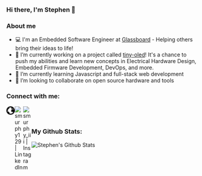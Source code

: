 ### Hi there, I'm Stephen 👋

### About me
- :computer: I'm an Embedded Software Engineer at [Glassboard](https://github.com/glassboard-dev) - Helping others bring their ideas to life!
- 🔭 I’m currently working on a project called [tiny-oled](https://github.com/stephendpmurphy/tiny-oled.firmware)! It's a chance to push my abilities and learn new concepts in Electrical Hardware Design, Embedded Firmware Development, DevOps, and more.
- 🌱 I’m currently learning Javascript and full-stack web development
- 👯 I’m looking to collaborate on open source hardware and tools

### Connect with me:
[<img align="left" alt="https://stephendpmurphy.github.io" width="22px" src="https://raw.githubusercontent.com/iconic/open-iconic/master/svg/globe.svg"/>](https://stephendpmurphy.github.io)
[<img align="left" alt="smurphy129 | LinkedIn" width="22px" src="https://cdn.jsdelivr.net/npm/simple-icons@v3/icons/linkedin.svg" />](https://www.linkedin.com/in/smurphy129/)
[<img align="left" alt="smurphy_iii | Instagram" width="22px" src="https://cdn.jsdelivr.net/npm/simple-icons@v3/icons/instagram.svg" />](https://www.instagram.com/smurphy_iii/)
<br />
<br />

### My Github Stats:
<img align="left" alt="Stephen's Github Stats" src="https://github-readme-stats.vercel.app/api?username=stephendpmurphy&show_icons=true&hide_border=true&theme=dark&include_all_commits=true" />
